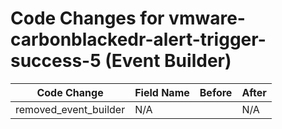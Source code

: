 # Code Changes for vmware-carbonblackedr-alert-trigger-success-5 (Event Builder)

| Code Change | Field Name | Before | After |
|-------------|------------|--------|-------|
| removed_event_builder | N/A |  | N/A |